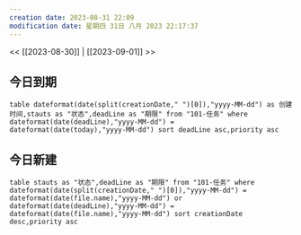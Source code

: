 ```yaml
---
creation date: 2023-08-31 22:09
modification date: 星期四 31日 八月 2023 22:17:37
---
```

<< [[2023-08-30]] | [[2023-09-01]] >>

## 今日到期
```dataview
table dateformat(date(split(creationDate," ")[0]),"yyyy-MM-dd") as 创建时间,stauts as "状态",deadLine as "期限" from "101-任务" where dateformat(date(deadLine),"yyyy-MM-dd") = dateformat(date(today),"yyyy-MM-dd") sort deadLine asc,priority asc
```

## 今日新建
```dataview
table stauts as "状态",deadLine as "期限" from "101-任务" where  dateformat(date(split(creationDate," ")[0]),"yyyy-MM-dd") = dateformat(date(file.name),"yyyy-MM-dd") or dateformat(date(deadLine),"yyyy-MM-dd") = dateformat(date(file.name),"yyyy-MM-dd") sort creationDate desc,priority asc
```





